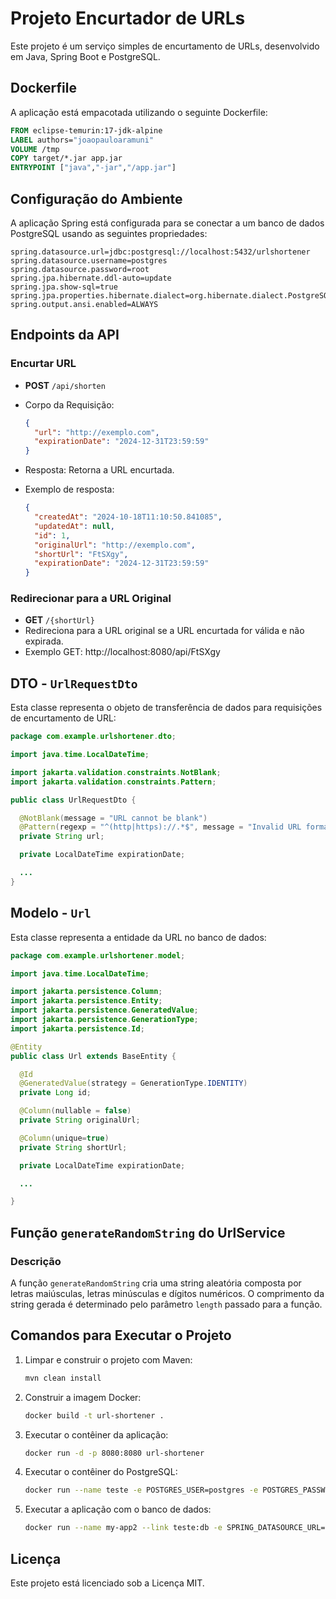 # Projeto Encurtador de URLs

Este projeto é um serviço simples de encurtamento de URLs, desenvolvido em Java, Spring Boot e PostgreSQL.

## Dockerfile

A aplicação está empacotada utilizando o seguinte Dockerfile:

```Dockerfile
FROM eclipse-temurin:17-jdk-alpine
LABEL authors="joaopauloaramuni"
VOLUME /tmp
COPY target/*.jar app.jar
ENTRYPOINT ["java","-jar","/app.jar"]
```

## Configuração do Ambiente

A aplicação Spring está configurada para se conectar a um banco de dados PostgreSQL usando as seguintes propriedades:

```properties
spring.datasource.url=jdbc:postgresql://localhost:5432/urlshortener
spring.datasource.username=postgres
spring.datasource.password=root
spring.jpa.hibernate.ddl-auto=update
spring.jpa.show-sql=true
spring.jpa.properties.hibernate.dialect=org.hibernate.dialect.PostgreSQLDialect
spring.output.ansi.enabled=ALWAYS
```

## Endpoints da API

### Encurtar URL

- **POST** `/api/shorten`
- Corpo da Requisição:
  ```json
  {
    "url": "http://exemplo.com",
    "expirationDate": "2024-12-31T23:59:59"
  }
  ```
- Resposta: Retorna a URL encurtada.
- Exemplo de resposta:

  ```json
  {
    "createdAt": "2024-10-18T11:10:50.841085",
    "updatedAt": null,
    "id": 1,
    "originalUrl": "http://exemplo.com",
    "shortUrl": "FtSXgy",
    "expirationDate": "2024-12-31T23:59:59"
  }
  ```

### Redirecionar para a URL Original

- **GET** `/{shortUrl}`
- Redireciona para a URL original se a URL encurtada for válida e não expirada.
- Exemplo GET: http://localhost:8080/api/FtSXgy

## DTO - `UrlRequestDto`

Esta classe representa o objeto de transferência de dados para requisições de encurtamento de URL:

```java
package com.example.urlshortener.dto;

import java.time.LocalDateTime;

import jakarta.validation.constraints.NotBlank;
import jakarta.validation.constraints.Pattern;

public class UrlRequestDto {

  @NotBlank(message = "URL cannot be blank")
  @Pattern(regexp = "^(http|https)://.*$", message = "Invalid URL format")
  private String url;

  private LocalDateTime expirationDate;

  ...
}
```

## Modelo - `Url`

Esta classe representa a entidade da URL no banco de dados:

```java
package com.example.urlshortener.model;

import java.time.LocalDateTime;

import jakarta.persistence.Column;
import jakarta.persistence.Entity;
import jakarta.persistence.GeneratedValue;
import jakarta.persistence.GenerationType;
import jakarta.persistence.Id;

@Entity
public class Url extends BaseEntity {

  @Id
  @GeneratedValue(strategy = GenerationType.IDENTITY)
  private Long id;

  @Column(nullable = false)
  private String originalUrl;

  @Column(unique=true)
  private String shortUrl;

  private LocalDateTime expirationDate;

  ...

}
```

## Função `generateRandomString` do UrlService

### Descrição

A função `generateRandomString` cria uma string aleatória composta por letras maiúsculas, letras minúsculas e dígitos numéricos. O comprimento da string gerada é determinado pelo parâmetro `length` passado para a função.


## Comandos para Executar o Projeto

1. Limpar e construir o projeto com Maven:
   ```bash
   mvn clean install
   ```

2. Construir a imagem Docker:
   ```bash
   docker build -t url-shortener .
   ```

3. Executar o contêiner da aplicação:
   ```bash
   docker run -d -p 8080:8080 url-shortener
   ```

4. Executar o contêiner do PostgreSQL:
   ```bash
   docker run --name teste -e POSTGRES_USER=postgres -e POSTGRES_PASSWORD=root -e POSTGRES_DB=urlshortener -p 5432:5432 -d postgres:17
   ```

5. Executar a aplicação com o banco de dados:
   ```bash
   docker run --name my-app2 --link teste:db -e SPRING_DATASOURCE_URL=jdbc:postgresql://teste:5432/urlshortener -e SPRING_DATASOURCE_USERNAME=postgres -e SPRING_DATASOURCE_PASSWORD=root -p 8080:8080 -d imgtest
   ```

## Licença

Este projeto está licenciado sob a Licença MIT.
